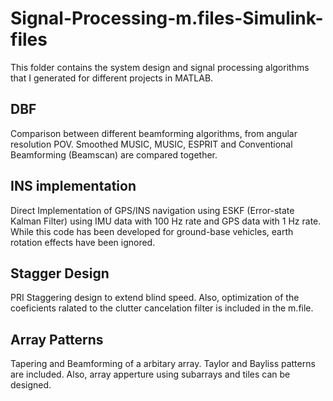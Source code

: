 # Signal-Processing-m.files-Simulink-files
This folder contains the system design and signal processing algorithms that I generated for different projects in MATLAB.
## DBF
Comparison between different beamforming algorithms, from angular resolution POV. Smoothed MUSIC, MUSIC, ESPRIT and Conventional Beamforming (Beamscan) are compared together.

## INS implementation
Direct Implementation of GPS/INS navigation using ESKF (Error-state Kalman Filter) using IMU data with 100 Hz rate and GPS data with 1 Hz rate. While this code has been developed for ground-base vehicles, earth rotation effects have been ignored. 

## Stagger Design
PRI Staggering design to extend blind speed. Also, optimization of the coeficients ralated to the clutter cancelation filter is included in the m.file.

## Array Patterns
Tapering and Beamforming of a arbitary array. Taylor and Bayliss patterns are included. Also, array apperture using subarrays and tiles can be designed.
